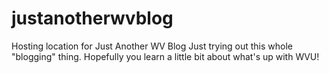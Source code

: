 # justanotherwvblog
Hosting location for Just Another WV Blog
Just trying out this whole "blogging" thing. Hopefully you learn a little bit about what's up with WVU!
